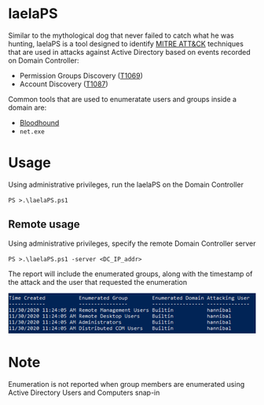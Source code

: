 # laelaPS
Similar to the mythological dog that never failed to catch what he was hunting, laelaPS is a tool designed to identify [MITRE ATT&CK](https://attack.mitre.org/matrices/enterprise/) techniques that are used in attacks against Active Directory based on events recorded on Domain Controller:
- Permission Groups Discovery ([T1069](https://attack.mitre.org/techniques/T1069/))
- Account Discovery ([T1087](https://attack.mitre.org/techniques/T1087/))

Common tools that are used to enumeratate users and groups inside a domain are:
- [Bloodhound](https://github.com/BloodHoundAD/BloodHound)
- `net.exe`

# Usage
Using administrative privileges, run the laelaPS on the Domain Controller </p>
`PS >.\laelaPS.ps1`

## Remote usage
Using administrative privileges, specify the remote Domain Controller server </p>
`PS >.\laelaPS.ps1 -server <DC_IP_addr>`

The report will include the enumerated groups, along with the timestamp of the attack and the user that requested the enumeration

![](https://github.com/nov3mb3r/laelaPS/blob/main/report.PNG)

# Note
Enumeration is not reported when group members are enumerated using Active Directory Users and Computers snap-in

